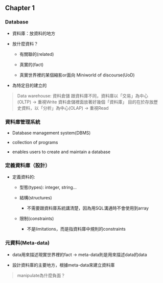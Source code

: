 ## Chapter 1 

### Database

- 資料庫：放資料的地方

- 放什麼資料？

    - 有關聯的(related)

    - 真實的(fact)

    - 真實世界裡的某個縮影or面向 Miniworld of discourse(UoD)

- 為特定目的建立的

> Data warehouse: 資料倉儲
> 跟資料庫不同，資料庫以「交易」為中心(OLTP) -> 重視Write
> 資料倉儲裡面放著好幾個「資料庫」
> 目的在於存放歷史資料，以「分析」為中心(OLAP) -> 重視Read

### 資料庫管理系統

- Database management system(DBMS)

- collection of programs

- enables users to create and maintain a database

### 定義資料庫（設計）

- 定義資料的:

    - 型態(types): integer, string...

    - 結構(structures)

        - 不需要跟資料庫系統講清楚，因為用SQL溝通時不會使用到array

    - 限制(constraints)

        - 不是limitations，而是指資料庫中規則的constraints

### 元資料(Meta-data)

- data用來描述現實世界裡的fact -> meta-data則是用來描述data的data

- 設計資料庫的主要地方，根據meta-data來建立資料庫

> manipulate為什麼負面？


































